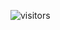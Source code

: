<!-- TÍTULO PRINCIPAL -->
<!-- DESCRIÇÃO -->
<!-- CITAÇÕES -->
<!-- CONTATOS -->
<!-- CURSOS -->
<!-- PROJETOS DOS CURSOS -->
<!-- LINGUAGENS DE PROGRAMAÇÃO -->
<!-- FRAMEWORKS -->
<!-- BIBLIOTECAS -->
<!-- FERRAMENTAS -->
<!-- CONTADOR DE VISITAS -->
![visitors](https://visitor-badge.glitch.me/badge?page_id=Devsgeeknerd.Devsgeeknerd "Total de Visitas")
